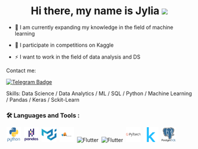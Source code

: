 <h1 align="center">Hi there, my name is Jylia <a href="https://" target="_blank"></a> 
<img src="https://github.com/blackcater/blackcater/raw/main/images/Hi.gif" height="32"/></h1>

- :telescope: I am currently expanding my knowledge in the field of machine learning

- :seedling: I participate in competitions on Kaggle

- :zap: I want to work in the field of data analysis and DS


Contact me:
<div id="badges">
  <a href="https://t.me/JyliaPigay">
    <img src="https://img.shields.io/badge/Telegram-blue?style=for-the-badge&logo=linkedin&logoColor=white" alt="Telegram Badge"/>
  </a>
</div>

Skills: Data Science / Data Analytics / ML / SQL / Python / Machine Learning / Pandas / Keras / Sckit-Learn

### :hammer_and_wrench: Languages and Tools :
<div>
  <img src="https://github.com/devicons/devicon/blob/master/icons/python/python-original-wordmark.svg" title="React" alt="React" width="40" height="40"/>&nbsp;
  <img src="https://github.com/devicons/devicon/blob/master/icons/pandas/pandas-original-wordmark.svg" title="Spring" alt="Spring" width="40" height="40"/>&nbsp;
  <img src="https://github.com/devicons/devicon/blob/master/icons/materialui/materialui-original.svg" title="Material UI" alt="Material UI" width="40" height="40"/>&nbsp;
  <img src="https://github.com/scikit-learn/scikit-learn/blob/main/doc/logos/scikit-learn-logo.svg" title="Flutter" alt="Flutter" width="40" height="40"/>&nbsp;
  <img src="https://github.com/numpy/numpy/blob/main/branding/logo/primary/numpylogo.svg" title="Flutter" alt="Flutter" width="40" height="40"/>&nbsp;
  <img src="https://github.com/mwaskom/seaborn/blob/master/doc/_static/logo-wide-lightbg.svg" title="Flutter" alt="Flutter" width="40" height="40"/>&nbsp;
  <img src="https://github.com/devicons/devicon/blob/master/icons/pytorch/pytorch-original-wordmark.svg" title="NodeJS" alt="NodeJS" width="40" height="40"/>&nbsp;
  <img src="https://github.com/devicons/devicon/blob/master/icons/kaggle/kaggle-original.svg" title="AWS" alt="AWS" width="40" height="40"/>&nbsp;
  <img src="https://github.com/devicons/devicon/blob/master/icons/postgresql/postgresql-original-wordmark.svg" title="Git" **alt="Git" width="40" height="40"/>
</div>



